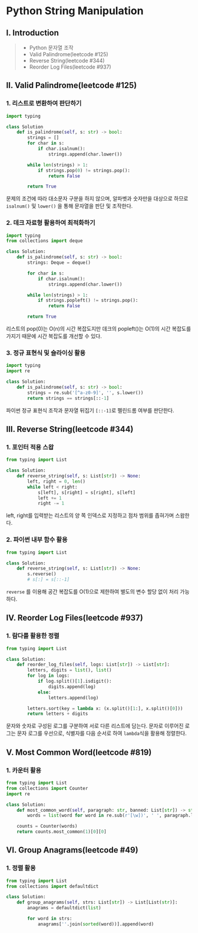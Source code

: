 # Python String Manipulation

## Ⅰ. Introduction

> - Python 문자열 조작
> - Valid Palindrome(leetcode #125)
> - Reverse String(leetcode #344)
> - Reorder Log Files(leetcode #937)

## Ⅱ. Valid Palindrome(leetcode #125)

### 1. 리스트로 변환하여 판단하기

```python
import typing

class Solution
    def is_palindrome(self, s: str) -> bool:
        strings = []
        for char in s:
            if char.isalnum():
                strings.append(char.lower())

        while len(strings) > 1:
            if strings.pop(0) != strings.pop():
                return False

        return True
```

문제의 조건에 따라 대소문자 구분을 하지 않으며, 알파벳과 숫자만을 대상으로 하므로 `isalnum()` 및 `lower()` 을 통해 문자열을 판단 및 조작한다.

### 2. 데크 자료형 활용하여 최적화하기

```python
import typing
from collections import deque

class Solution:
    def is_palindrome(self, s: str) -> bool:
        strings: Deque = deque()

        for char in s:
            if char.isalnum():
                strings.append(char.lower())

        while len(strings) > 1:
            if strings.popleft() != strings.pop():
                return False

        return True
```

리스트의 pop(0)는 O(n)의 시간 복잡도지만 데크의 popleft()는 O(1)의 시간 복잡도를 가지기 때문에 시간 복잡도를 개선할 수 있다.

### 3. 정규 표현식 및 슬라이싱 활용

```python
import typing
import re

class Solution:
    def is_palindrome(self, s: str) -> bool:
        strings = re.sub('[^a-z0-9]', '', s.lower())
        return strings == strings[::-1]
```

파이썬 정규 표현식 조작과 문자열 뒤집기 `[::-1]`로 펠린드롬 여부를 판단한다.

## Ⅲ. Reverse String(leetcode #344)

### 1. 포인터 적용 스왑

```python
from typing import List

class Solution:
    def reverse_string(self, s: List[str]) -> None:
        left, right = 0, len()
        while left < right:
            s[left], s[right] = s[right], s[left]
            left += 1
            right -= 1

```

left, right를 입력받는 리스트의 양 쪽 인덱스로 지정하고 점차 범위를 좁혀가며 스왑한다.

### 2. 파이썬 내부 함수 활용

```python
from typing import List

class Solution:
    def reverse_string(self, s: List[str]) -> None:
        s.reverse()
        # s[:] = s[::-1]
```

`reverse` 를 이용해 공간 복잡도를 O(1)으로 제한하여 별도의 변수 할당 없이 처리 가능하다.

## Ⅳ. Reorder Log Files(leetcode #937)

### 1. 람다를 활용한 정렬

```python
from typing import List

class Solution:
    def reorder_log_files(self, logs: List[str]) -> List[str]:
        letters, digits = list(), list()
        for log in logs:
            if log.split()[1].isdigit():
                digits.append(log)
            else:
                letters.append(log)

        letters.sort(key = lambda x: (x.split()[1:], x.split()[0]))
        return letters + digits
```

문자와 숫자로 구성된 로그를 구분하여 서로 다른 리스트에 담는다. 문자로 이루어진 로그는 문자 로그를 우선으로, 식별자를 다음 순서로 하여 `lambda`식을 활용해 정렬한다.

## Ⅴ. Most Common Word(leetcode #819)

### 1. 카운터 활용

```python
from typing import List
from collections import Counter
import re

class Solution:
    def most_common_word(self, paragraph: str, banned: List[str]) -> str:
        words = list(word for word in re.sub(r'[\w])', ' ', paragraph.lower().split() if word not in banned)

    counts = Counter(words)
    return counts.most_common(1)[0][0]
```

## Ⅵ. Group Anagrams(leetcode #49)

### 1. 정렬 활용

```python
from typing import List
from collections import defaultdict

class Solution:
    def group_anagrams(self, strs: List[str]) -> List[List(str)]:
        anagrams = defaultdict(list)

        for word in strs:
            anagrams[''.join(sorted(word))].append(word)
```
